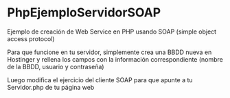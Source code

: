 PhpEjemploServidorSOAP
======================

Ejemplo de creación de Web Service en PHP usando SOAP (simple object access protocol)


Para que funcione en tu servidor, simplemente crea una BBDD nueva en Hostinger y rellena los campos
con la información correspondiente (nombre de la BBDD, usuario y contraseña)

Luego modifica el ejercicio del cliente SOAP para que apunte a tu Servidor.php de tu página web
